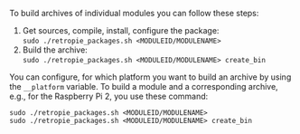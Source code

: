To build archives of individual modules you can follow these steps:

1. Get sources, compile, install, configure the package:<br>`sudo ./retropie_packages.sh <MODULEID/MODULENAME>`
2. Build the archive:<br>`sudo ./retropie_packages.sh <MODULEID/MODULENAME> create_bin`

You can configure, for which platform you want to build an archive by using the `__platform` variable. To build a module and a corresponding archive, e.g., for the Raspberry Pi 2, you use these command:
```
sudo ./retropie_packages.sh <MODULEID/MODULENAME>
sudo ./retropie_packages.sh <MODULEID/MODULENAME> create_bin
```